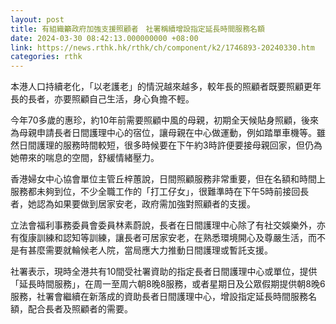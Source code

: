 ```yaml
---
layout: post
title: 有組織籲政府加強支援照顧者　社署稱續增設指定延長時間服務名額
date: 2024-03-30 08:42:13.000000000 +08:00
link: https://news.rthk.hk/rthk/ch/component/k2/1746893-20240330.htm
categories: rthk
---
```


本港人口持續老化，「以老護老」的情況越來越多，較年長的照顧者既要照顧更年長的長者，亦要照顧自己生活，身心負擔不輕。

今年70多歲的惠珍，約10年前需要照顧中風的母親，初期全天候貼身照顧，後來為母親申請長者日間護理中心的宿位，讓母親在中心做運動，例如踏單車機等。雖然日間護理的服務時間較短，很多時候要在下午約3時許便要接母親回家，但仍為她帶來的喘息的空間，舒緩情緒壓力。

香港婦女中心協會單位主管丘梓蕙說，日間照顧服務非常重要，但在名額和時間上服務都未夠到位，不少全職工作的「打工仔女」，很難準時在下午5時前接回長者，她認為如果要做到居家安老，政府需加強對照顧者的支援。

立法會福利事務委員會委員林素蔚說，長者在日間護理中心除了有社交娛樂外，亦有復康訓練和認知等訓練，讓長者可居家安老，在熟悉環境開心及尊嚴生活，而不是有甚麼需要就輪候老人院，當局應大力推動日間護理或暫託支援。

社署表示，現時全港共有10間受社署資助的指定長者日間護理中心或單位，提供「延長時間服務」，在周一至周六朝8晚8服務，或者星期日及公眾假期提供朝8晚6服務，社署會繼續在新落成的資助長者日間護理中心，增設指定延長時間服務名額，配合長者及照顧者的需要。
